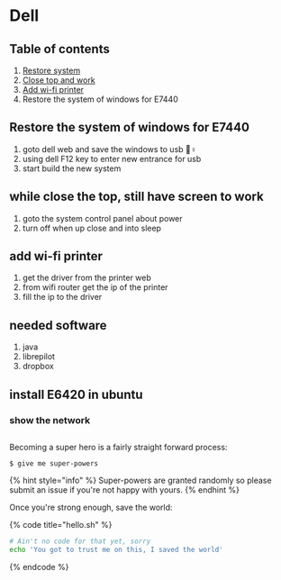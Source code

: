 # Dell

## Table of contents

1. [Restore system](dell.md#restore-the-system-of-windows-for-e7440)
2. [Close top and work](dell.md#while-close-the-top-still-have-screen-to-work)
3. [Add wi-fi printer](dell.md#add-wi-fi-printer)
4. Restore the system of windows for E7440

## Restore the system of windows for E7440

1. goto dell web and save the windows to usb 🦸♀
2. using dell F12 key to enter new entrance for usb
3. start build the new system

## while close the top, still have screen to work

1. goto the system control panel about power
2. turn off when up close and into sleep

## add wi-fi printer

1. get the driver from the printer web
2. from wifi router get the ip of the printer
3. fill the ip to the driver

## needed software

1. java
2. librepilot
3. dropbox

## install E6420 in ubuntu

### show the network





## 

Becoming a super hero is a fairly straight forward process:

```
$ give me super-powers
```

{% hint style="info" %}
 Super-powers are granted randomly so please submit an issue if you're not happy with yours.
{% endhint %}

Once you're strong enough, save the world:

{% code title="hello.sh" %}
```bash
# Ain't no code for that yet, sorry
echo 'You got to trust me on this, I saved the world'
```
{% endcode %}



